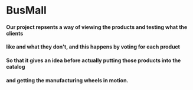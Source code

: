 # BusMall
#### Our project repsents a way of viewing the products and testing what the clients 
#### like and what they don't, and this happens by voting for each product 
#### So that it gives an idea before actually putting those products into the catalog 
#### and getting the manufacturing wheels in motion.
